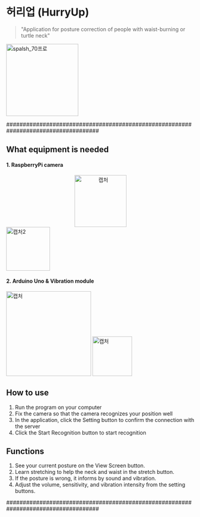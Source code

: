 # 허리업 (HurryUp)
>"Application for posture correction of people with waist-burning or turtle neck"

<img width="193" alt="spalsh_70프로" src="https://user-images.githubusercontent.com/28971360/59142830-ef3d9600-89fe-11e9-9619-d8fcf885e608.png">


####################################################################################
## What equipment is needed ##
#### 1. RaspberryPi camera
<center><img width="139" alt="캡처" src="https://user-images.githubusercontent.com/28971360/59142935-9e2ea180-8a00-11e9-8186-4750846de12b.PNG"></center>  <img width="117" alt="캡처2" src="https://user-images.githubusercontent.com/28971360/59142957-c1595100-8a00-11e9-962e-67d233afdcda.PNG">

#### 2. Arduino Uno & Vibration module
<img width="227" alt="캡처" src="https://user-images.githubusercontent.com/28971360/59143051-28c3d080-8a02-11e9-97d0-874e09b0eb62.PNG">

<img width="106" alt="캡처" src="https://user-images.githubusercontent.com/28971360/59143071-7dffe200-8a02-11e9-9551-1acb65db36ff.PNG">


## How to use ##
1. Run the program on your computer
2. Fix the camera so that the camera recognizes your position well
3. In the application, click the Setting button to confirm the connection with the server
4. Click the Start Recognition button to start recognition



## Functions ##
1. See your current posture on the View Screen button. 
2. Learn stretching to help the neck and waist in the stretch button.
3. If the posture is wrong, it informs by sound and vibration.
4. Adjust the volume, sensitivity, and vibration intensity from the setting buttons.

####################################################################################
